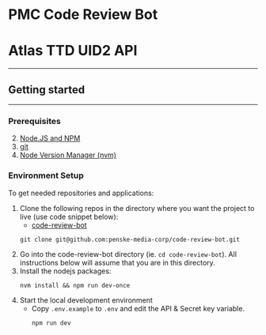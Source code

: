 # PMC Code Review Bot

# Atlas TTD UID2 API

---

## Getting started

---

### Prerequisites

2. [Node.JS and NPM](https://nodejs.org/)
3. [git](https://git-scm.com/)
4. [Node Version Manager (nvm)](https://github.com/nvm-sh/nvm#installing-and-updating)

### Environment Setup

To get needed repositories and applications:
1. Clone the following repos in the directory where you want the project to live (use code snippet below):
    * [code-review-bot](https://github.com/penske-media-corp/code-review-bot)
    ```
    git clone git@github.com:penske-media-corp/code-review-bot.git
    ```
1. Go into the code-review-bot directory (ie. `cd code-review-bot`).  All instructions below will assume that you are in this directory.
2. Install the nodejs packages:
    ```
    nvm install && npm run dev-once
    ```
1. Start the local development environment
    * Copy `.env.example` to `.env` and edit the API & Secret key variable.
      ```
      npm run dev
      ``` 
